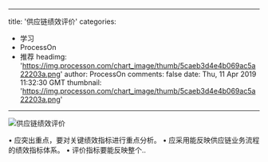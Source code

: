
---
title: '供应链绩效评价'
categories: 
 - 学习
 - ProcessOn
 - 推荐
headimg: 'https://img.processon.com/chart_image/thumb/5caeb3d4e4b069ac5a22203a.png'
author: ProcessOn
comments: false
date: Thu, 11 Apr 2019 11:32:30 GMT
thumbnail: 'https://img.processon.com/chart_image/thumb/5caeb3d4e4b069ac5a22203a.png'
---

<div>   
<img class="thumb" alt="供应链绩效评价" src="https://img.processon.com/chart_image/thumb/5caeb3d4e4b069ac5a22203a.png" referrerpolicy="no-referrer">
<p>• 应突出重点，要对关键绩效指标进行重点分析。
• 应采用能反映供应链业务流程的绩效指标体系。
• 评价指标要能反映整个..</p>  
</div>
            